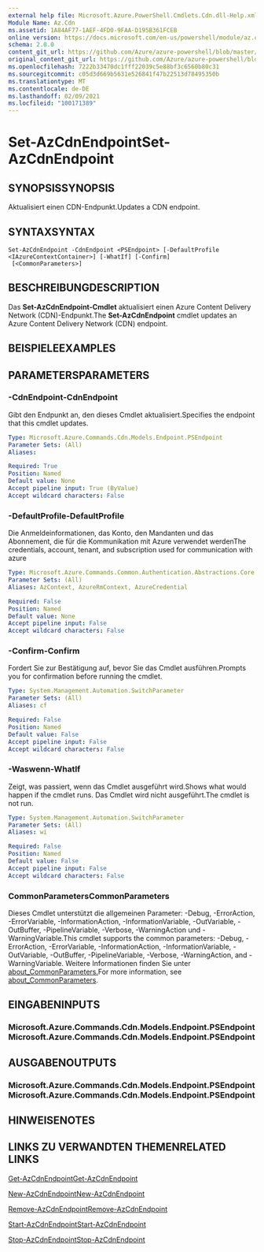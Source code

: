 ```yaml
---
external help file: Microsoft.Azure.PowerShell.Cmdlets.Cdn.dll-Help.xml
Module Name: Az.Cdn
ms.assetid: 1A84AF77-1AEF-4FD0-9FAA-D195B361FCEB
online version: https://docs.microsoft.com/en-us/powershell/module/az.cdn/set-azcdnendpoint
schema: 2.0.0
content_git_url: https://github.com/Azure/azure-powershell/blob/master/src/Cdn/Cdn/help/Set-AzCdnEndpoint.md
original_content_git_url: https://github.com/Azure/azure-powershell/blob/master/src/Cdn/Cdn/help/Set-AzCdnEndpoint.md
ms.openlocfilehash: 7222b33470dc1fff22039c5e88bf3c6560b80c31
ms.sourcegitcommit: c05d3d669b5631e526841f47b22513d78495350b
ms.translationtype: MT
ms.contentlocale: de-DE
ms.lasthandoff: 02/09/2021
ms.locfileid: "100171389"
---
```

# <span data-ttu-id="735c9-101">Set-AzCdnEndpoint</span><span class="sxs-lookup"><span data-stu-id="735c9-101">Set-AzCdnEndpoint</span></span>

## <span data-ttu-id="735c9-102">SYNOPSIS</span><span class="sxs-lookup"><span data-stu-id="735c9-102">SYNOPSIS</span></span>
<span data-ttu-id="735c9-103">Aktualisiert einen CDN-Endpunkt.</span><span class="sxs-lookup"><span data-stu-id="735c9-103">Updates a CDN endpoint.</span></span>

## <span data-ttu-id="735c9-104">SYNTAX</span><span class="sxs-lookup"><span data-stu-id="735c9-104">SYNTAX</span></span>

```
Set-AzCdnEndpoint -CdnEndpoint <PSEndpoint> [-DefaultProfile <IAzureContextContainer>] [-WhatIf] [-Confirm]
 [<CommonParameters>]
```

## <span data-ttu-id="735c9-105">BESCHREIBUNG</span><span class="sxs-lookup"><span data-stu-id="735c9-105">DESCRIPTION</span></span>
<span data-ttu-id="735c9-106">Das **Set-AzCdnEndpoint-Cmdlet** aktualisiert einen Azure Content Delivery Network (CDN)-Endpunkt.</span><span class="sxs-lookup"><span data-stu-id="735c9-106">The **Set-AzCdnEndpoint** cmdlet updates an Azure Content Delivery Network (CDN) endpoint.</span></span>

## <span data-ttu-id="735c9-107">BEISPIELE</span><span class="sxs-lookup"><span data-stu-id="735c9-107">EXAMPLES</span></span>

## <span data-ttu-id="735c9-108">PARAMETERS</span><span class="sxs-lookup"><span data-stu-id="735c9-108">PARAMETERS</span></span>

### <span data-ttu-id="735c9-109">-CdnEndpoint</span><span class="sxs-lookup"><span data-stu-id="735c9-109">-CdnEndpoint</span></span>
<span data-ttu-id="735c9-110">Gibt den Endpunkt an, den dieses Cmdlet aktualisiert.</span><span class="sxs-lookup"><span data-stu-id="735c9-110">Specifies the endpoint that this cmdlet updates.</span></span>

```yaml
Type: Microsoft.Azure.Commands.Cdn.Models.Endpoint.PSEndpoint
Parameter Sets: (All)
Aliases:

Required: True
Position: Named
Default value: None
Accept pipeline input: True (ByValue)
Accept wildcard characters: False
```

### <span data-ttu-id="735c9-111">-DefaultProfile</span><span class="sxs-lookup"><span data-stu-id="735c9-111">-DefaultProfile</span></span>
<span data-ttu-id="735c9-112">Die Anmeldeinformationen, das Konto, den Mandanten und das Abonnement, die für die Kommunikation mit Azure verwendet werden</span><span class="sxs-lookup"><span data-stu-id="735c9-112">The credentials, account, tenant, and subscription used for communication with azure</span></span>

```yaml
Type: Microsoft.Azure.Commands.Common.Authentication.Abstractions.Core.IAzureContextContainer
Parameter Sets: (All)
Aliases: AzContext, AzureRmContext, AzureCredential

Required: False
Position: Named
Default value: None
Accept pipeline input: False
Accept wildcard characters: False
```

### <span data-ttu-id="735c9-113">-Confirm</span><span class="sxs-lookup"><span data-stu-id="735c9-113">-Confirm</span></span>
<span data-ttu-id="735c9-114">Fordert Sie zur Bestätigung auf, bevor Sie das Cmdlet ausführen.</span><span class="sxs-lookup"><span data-stu-id="735c9-114">Prompts you for confirmation before running the cmdlet.</span></span>

```yaml
Type: System.Management.Automation.SwitchParameter
Parameter Sets: (All)
Aliases: cf

Required: False
Position: Named
Default value: False
Accept pipeline input: False
Accept wildcard characters: False
```

### <span data-ttu-id="735c9-115">-Waswenn</span><span class="sxs-lookup"><span data-stu-id="735c9-115">-WhatIf</span></span>
<span data-ttu-id="735c9-116">Zeigt, was passiert, wenn das Cmdlet ausgeführt wird.</span><span class="sxs-lookup"><span data-stu-id="735c9-116">Shows what would happen if the cmdlet runs.</span></span>
<span data-ttu-id="735c9-117">Das Cmdlet wird nicht ausgeführt.</span><span class="sxs-lookup"><span data-stu-id="735c9-117">The cmdlet is not run.</span></span>

```yaml
Type: System.Management.Automation.SwitchParameter
Parameter Sets: (All)
Aliases: wi

Required: False
Position: Named
Default value: False
Accept pipeline input: False
Accept wildcard characters: False
```

### <span data-ttu-id="735c9-118">CommonParameters</span><span class="sxs-lookup"><span data-stu-id="735c9-118">CommonParameters</span></span>
<span data-ttu-id="735c9-119">Dieses Cmdlet unterstützt die allgemeinen Parameter: -Debug, -ErrorAction, -ErrorVariable, -InformationAction, -InformationVariable, -OutVariable, -OutBuffer, -PipelineVariable, -Verbose, -WarningAction und -WarningVariable.</span><span class="sxs-lookup"><span data-stu-id="735c9-119">This cmdlet supports the common parameters: -Debug, -ErrorAction, -ErrorVariable, -InformationAction, -InformationVariable, -OutVariable, -OutBuffer, -PipelineVariable, -Verbose, -WarningAction, and -WarningVariable.</span></span> <span data-ttu-id="735c9-120">Weitere Informationen finden Sie unter [about_CommonParameters.](http://go.microsoft.com/fwlink/?LinkID=113216)</span><span class="sxs-lookup"><span data-stu-id="735c9-120">For more information, see [about_CommonParameters](http://go.microsoft.com/fwlink/?LinkID=113216).</span></span>

## <span data-ttu-id="735c9-121">EINGABEN</span><span class="sxs-lookup"><span data-stu-id="735c9-121">INPUTS</span></span>

### <span data-ttu-id="735c9-122">Microsoft.Azure.Commands.Cdn.Models.Endpoint.PSEndpoint</span><span class="sxs-lookup"><span data-stu-id="735c9-122">Microsoft.Azure.Commands.Cdn.Models.Endpoint.PSEndpoint</span></span>

## <span data-ttu-id="735c9-123">AUSGABEN</span><span class="sxs-lookup"><span data-stu-id="735c9-123">OUTPUTS</span></span>

### <span data-ttu-id="735c9-124">Microsoft.Azure.Commands.Cdn.Models.Endpoint.PSEndpoint</span><span class="sxs-lookup"><span data-stu-id="735c9-124">Microsoft.Azure.Commands.Cdn.Models.Endpoint.PSEndpoint</span></span>

## <span data-ttu-id="735c9-125">HINWEISE</span><span class="sxs-lookup"><span data-stu-id="735c9-125">NOTES</span></span>

## <span data-ttu-id="735c9-126">LINKS ZU VERWANDTEN THEMEN</span><span class="sxs-lookup"><span data-stu-id="735c9-126">RELATED LINKS</span></span>

[<span data-ttu-id="735c9-127">Get-AzCdnEndpoint</span><span class="sxs-lookup"><span data-stu-id="735c9-127">Get-AzCdnEndpoint</span></span>](./Get-AzCdnEndpoint.md)

[<span data-ttu-id="735c9-128">New-AzCdnEndpoint</span><span class="sxs-lookup"><span data-stu-id="735c9-128">New-AzCdnEndpoint</span></span>](./New-AzCdnEndpoint.md)

[<span data-ttu-id="735c9-129">Remove-AzCdnEndpoint</span><span class="sxs-lookup"><span data-stu-id="735c9-129">Remove-AzCdnEndpoint</span></span>](./Remove-AzCdnEndpoint.md)

[<span data-ttu-id="735c9-130">Start-AzCdnEndpoint</span><span class="sxs-lookup"><span data-stu-id="735c9-130">Start-AzCdnEndpoint</span></span>](./Start-AzCdnEndpoint.md)

[<span data-ttu-id="735c9-131">Stop-AzCdnEndpoint</span><span class="sxs-lookup"><span data-stu-id="735c9-131">Stop-AzCdnEndpoint</span></span>](./Stop-AzCdnEndpoint.md)


